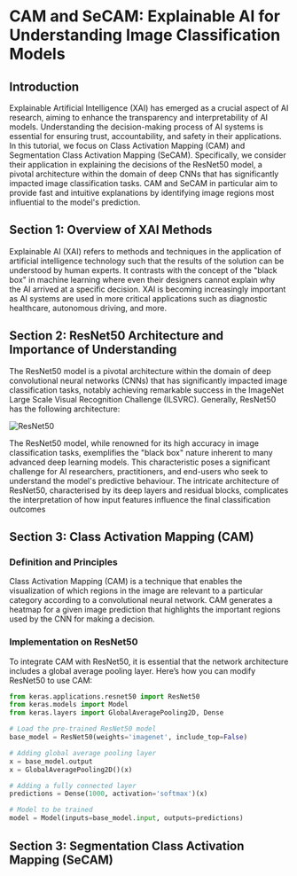 # CAM and SeCAM: Explainable AI for Understanding Image Classification Models

## Introduction
Explainable Artificial Intelligence (XAI) has emerged as a crucial aspect of AI research, aiming to enhance the transparency and interpretability of AI models. Understanding the decision-making process of AI systems is essential for ensuring trust, accountability, and safety in their applications.
In this tutorial, we focus on Class Activation Mapping (CAM) and Segmentation Class Activation Mapping (SeCAM). Specifically, we consider their application in explaining the decisions of the ResNet50 model, a pivotal architecture within the domain of deep CNNs that has significantly impacted image classification tasks. 
CAM and SeCAM in particular aim to provide fast and intuitive explanations by identifying image regions most influential to the model's prediction.

## Section 1: Overview of XAI Methods
Explainable AI (XAI) refers to methods and techniques in the application of artificial intelligence technology such that the results of the solution can be understood by human experts. It contrasts with the concept of the "black box" in machine learning where even their designers cannot explain why the AI arrived at a specific decision. XAI is becoming increasingly important as AI systems are used in more critical applications such as diagnostic healthcare, autonomous driving, and more.

## Section 2: ResNet50 Architecture and Importance of Understanding
The ResNet50 model is a pivotal architecture within the domain of deep convolutional neural networks (CNNs) that has significantly impacted image classification tasks, notably achieving remarkable success in the ImageNet Large Scale Visual Recognition Challenge (ILSVRC). Generally, ResNet50 has the following architecture: 

![ResNet50](https://miro.medium.com/v2/resize:fit:1400/format:webp/0*tH9evuOFqk8F41FG.png)

The ResNet50 model, while renowned for its high accuracy in image classification tasks, exemplifies the "black box" nature inherent to many advanced deep learning models. This characteristic poses a significant challenge for AI researchers, practitioners, and end-users who seek to understand the model's predictive behaviour. The intricate architecture of ResNet50, characterised by its deep layers and residual blocks, complicates the interpretation of how input features influence the final classification outcomes

## Section 3: Class Activation Mapping (CAM)
### Definition and Principles
Class Activation Mapping (CAM) is a technique that enables the visualization of which regions in the image are relevant to a particular category according to a convolutional neural network. CAM generates a heatmap for a given image prediction that highlights the important regions used by the CNN for making a decision.

### Implementation on ResNet50
To integrate CAM with ResNet50, it is essential that the network architecture includes a global average pooling layer. Here’s how you can modify ResNet50 to use CAM:

```python
from keras.applications.resnet50 import ResNet50
from keras.models import Model
from keras.layers import GlobalAveragePooling2D, Dense

# Load the pre-trained ResNet50 model
base_model = ResNet50(weights='imagenet', include_top=False)

# Adding global average pooling layer
x = base_model.output
x = GlobalAveragePooling2D()(x)

# Adding a fully connected layer
predictions = Dense(1000, activation='softmax')(x)

# Model to be trained
model = Model(inputs=base_model.input, outputs=predictions)
```

## Section 3: Segmentation Class Activation Mapping (SeCAM)
